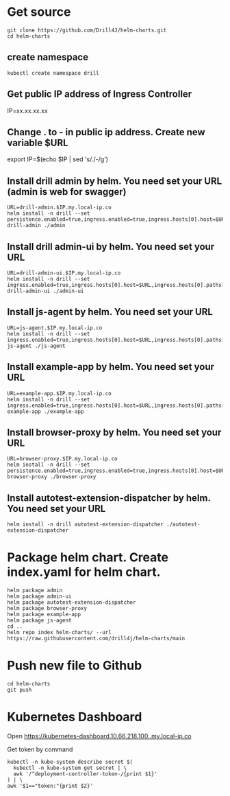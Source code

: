 # Get source
```
git clone https://github.com/Drill4J/helm-charts.git
cd helm-charts
```

## create namespace
```
kubectl create namespace drill
```

## Get public IP address of Ingress Controller
IP=xx.xx.xx.xx
## Change . to - in public ip address. Create new variable $URL
export IP=$(echo $IP | sed 's/\./-/g')

## Install drill admin by helm. You need set your URL (admin is web for swagger)
```
URL=drill-admin.$IP.my.local-ip.co
helm install -n drill --set persistence.enabled=true,ingress.enabled=true,ingress.hosts[0].host=$URL,ingress.hosts[0].paths[0].path=/ drill-admin ./admin
```

## Install drill admin-ui by helm. You need set your URL
```
URL=drill-admin-ui.$IP.my.local-ip.co
helm install -n drill --set ingress.enabled=true,ingress.hosts[0].host=$URL,ingress.hosts[0].paths[0].path=/ drill-admin-ui ./admin-ui
```

## Install js-agent by helm. You need set your URL
```
URL=js-agent.$IP.my.local-ip.co
helm install -n drill --set ingress.enabled=true,ingress.hosts[0].host=$URL,ingress.hosts[0].paths[0].path=/ js-agent ./js-agent
```

## Install example-app by helm. You need set your URL
```
URL=example-app.$IP.my.local-ip.co
helm install -n drill --set ingress.enabled=true,ingress.hosts[0].host=$URL,ingress.hosts[0].paths[0].path=/ example-app ./example-app
```

## Install browser-proxy by helm. You need set your URL
```
URL=browser-proxy.$IP.my.local-ip.co
helm install -n drill --set persistence.enabled=true,ingress.enabled=true,ingress.hosts[0].host=$URL,ingress.hosts[0].paths[0].path=/ browser-proxy ./browser-proxy
```

## Install autotest-extension-dispatcher by helm. You need set your URL
```
helm install -n drill autotest-extension-dispatcher ./autotest-extension-dispatcher
```

# Package helm chart. Create index.yaml for helm chart.
```
helm package admin
helm package admin-ui
helm package autotest-extension-dispatcher
helm package browser-proxy
helm package example-app
helm package js-agent
cd ..
helm repo index helm-charts/ --url https://raw.githubusercontent.com/drill4j/helm-charts/main
``` 

# Push new file to Github
```
cd helm-charts
git push
```

# Kubernetes Dashboard
Open https://kubernetes-dashboard.10.66.218.100..my.local-ip.co

Get token by command
```
kubectl -n kube-system describe secret $(
  kubectl -n kube-system get secret | \
  awk '/^deployment-controller-token-/{print $1}'
) | \
awk '$1=="token:"{print $2}'
```
